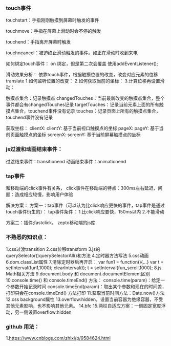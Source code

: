 ### touch事件
touchstart：手指刚刚触摸到屏幕时触发的事件

touchmove：手指在屏幕上滑动时会不停的触发

touchend：手指离开屏幕时触发

touchncancel：被迫终止滑动触发的事件。如正在滑动时收到来电


如何绑定touch事件：
on 绑定，但是第二次会覆盖
使用addEventListener();

滑动效果分析：
依靠touch事件，根据触摸位置的改变，改变对应元素的位移translate
1.如何监听位置的改变：
2.如何获取当前的坐标：
3.计算位移再设置滑动：

触摸点集合：记录触摸点
changedTouches：当前最新改变的触摸点集合，整个事件都会有changedTouches记录
targetTouches：记录当前元素上面的所有触摸点集合，touchend事件没有记录
touches：记录页面上所有的触摸点集合，touchend事件没有记录

获取坐标：
clientX:
clientY:
基于当前视口触摸点的坐标
pageX:
pageY:
基于当前页面触摸点的坐标
screenX:
screenY:
基于当前屏幕触摸点的坐标

### js过渡和动画结束事件：
过渡结束事件：transitionend
动画结束事件：animationend

### tap事件
和移动端的click事件有关系，
click事件在移动端的特点：300ms左右延迟，问题：造成相应较慢，影响用户体验

解决方案：
方案一：tap事件（可以认为比click响应更快的事件，tap事件是通过touch事件衍生的）：
tap事件条件：
    1.比click响应要快，150ms以内
    2.不能滑动

方案二：插件;fastclick。 zepto移动端的js库


### 不熟悉的知识点：
1.css过渡transition
2.css位移transform
3.js的querySelector()querySelectorAll()和方法
4.定时器方法写法
5.css动画
6.dom.classList属性
7.清除定时器后再开启：
    var fun1 = function(){...}
    var t = setInterval(fun1,1000);
    clearInterval(t); 
    t = setInterval(fun_scroll,1000);
8.js Math相关方法
9.document.body 和 document.documentElement区别
10.console.time() 和 console.timeEnd() 方法：
    console.time(param)：给定一个参数开始记录时间
    console.timeEnd(param)：取出某个参数和现在的时间差，打印只会在console.timeEnd() 方法打印
11.获取当前时间方法：Date.now()方法
12.css background属性
13.overflow:hidden，设置当前容器为绝缘容器，不受其他元素影响，也不影响其他元素。
14.bfc
15.两栏自适应方案：一侧固定宽度浮动，另一侧设置overflow:hidden

### github 用法：
1.https://www.cnblogs.com/zhixi/p/9584624.html